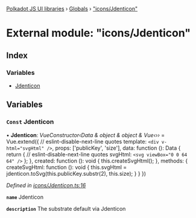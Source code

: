 [Polkadot JS UI libraries](../README.md) › [Globals](../globals.md) › ["icons/Jdenticon"](_icons_jdenticon_.md)

# External module: "icons/Jdenticon"

## Index

### Variables

* [Jdenticon](_icons_jdenticon_.md#const-jdenticon)

## Variables

### `Const` Jdenticon

• **Jdenticon**: *VueConstructor‹Data & object & object & Vue‹››* = Vue.extend({
  // eslint-disable-next-line quotes
  template: `<div v-html="svgHtml" />`,
  props: ['publicKey', 'size'],
  data: function (): Data {
    return {
      // eslint-disable-next-line quotes
      svgHtml: `<svg viewBox="0 0 64 64" />`
    };
  },
  created: function (): void {
    this.createSvgHtml();
  },
  methods: {
    createSvgHtml: function (): void {
      this.svgHtml = jdenticon.toSvg(this.publicKey.substr(2), this.size);
    }
  }
})

*Defined in [icons/Jdenticon.ts:16](https://github.com/polkadot-js/ui/blob/b2175a60/packages/vue-identicon/src/icons/Jdenticon.ts#L16)*

**`name`** Jdenticon

**`description`** The substrate default via Jdenticon
